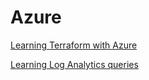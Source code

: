 # Azure
[Learning Terraform with Azure](/Terraform/readme.md)

[Learning Log Analytics queries](/Analytics/Readme.md)


